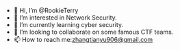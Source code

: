 - 👋 Hi, I’m @RookieTerry
- 👀 I’m interested in Network Security.
- 🌱 I’m currently learning cyber security.
- 💞️ I’m looking to collaborate on some famous CTF teams.
- 📫 How to reach me:zhangtianyu906@gmail.com

<!---
RookieTerry/RookieTerry is a ✨ special ✨ repository because its `README.md` (this file) appears on your GitHub profile.
You can click the Preview link to take a look at your changes.
--->
